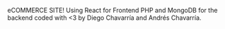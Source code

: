 eCOMMERCE SITE!
Using React for Frontend
PHP and MongoDB for the backend
coded with <3 by Diego Chavarría and Andrés Chavarría.
